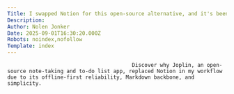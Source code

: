 ```yaml
---
Title: I swapped Notion for this open-source alternative, and it's been a game-changer
Description: 
Author: Nolen Jonker
Date: 2025-09-01T16:30:20.000Z
Robots: noindex,nofollow
Template: index
---
```


                                            Discover why Joplin, an open-source note-taking and to-do list app, replaced Notion in my workflow due to its offline-first reliability, Markdown backbone, and simplicity.
                                        